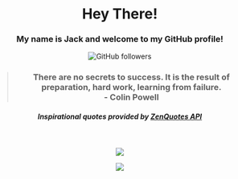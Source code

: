 
<h1 align="center">Hey There!</h1>

<h3 align="center">My name is Jack and welcome to my GitHub profile!</h3>

<!-- Socials -->
<p align="center"><img alt="GitHub followers" src="https://img.shields.io/github/followers/jackkoskie?label=GitHub&style=social"></p>

<h3 align="center"><blockquote>There are no secrets to success. It is the result of preparation, hard work, learning from failure.<br>- Colin Powell</blockquote></h3>
<h5 align="center">Inspirational quotes provided by <a href="https://zenquotes.io/" target="_blank">ZenQuotes API</a></h5>

<br>

<!-- GitHub Stats -->

<p align="center"><img src="https://github-readme-stats.vercel.app/api?username=jackkoskie&count_private=true&show_icons=true&theme=github_dark"></p>

<p align="center"><img src="https://github-readme-stats.vercel.app/api/top-langs/?username=jackkoskie&theme=github_dark&layout=compact"></p>

